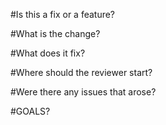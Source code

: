 #Is this a fix or a feature?

#What is the change?

#What does it fix?

#Where should the reviewer start?

#Were there any issues that arose?

#GOALS?
